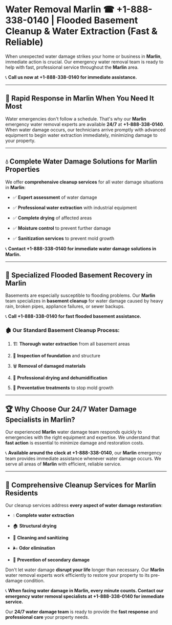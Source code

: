 # Water Removal Marlin ☎ +1-888-338-0140 | Flooded Basement Cleanup & Water Extraction (Fast & Reliable)

When unexpected water damage strikes your home or business in **Marlin**, immediate action is crucial. Our emergency water removal team is ready to help with fast, professional service throughout the **Marlin** area. 

📞 **Call us now at +1-888-338-0140 for immediate assistance.**
---
## 🚀 Rapid Response in Marlin When You Need It Most
Water emergencies don't follow a schedule. That's why our **Marlin** emergency water removal experts are available **24/7** at **+1-888-338-0140**. When water damage occurs, our technicians arrive promptly with advanced equipment to begin water extraction immediately, minimizing damage to your property.
---
## 💧 Complete Water Damage Solutions for Marlin Properties
We offer **comprehensive cleanup services** for all water damage situations in **Marlin**:
- ✅ **Expert assessment** of water damage  
- ✅ **Professional water extraction** with industrial equipment  
- ✅ **Complete drying** of affected areas  
- ✅ **Moisture control** to prevent further damage  
- ✅ **Sanitization services** to prevent mold growth  
📞 **Contact +1-888-338-0140 for immediate water damage solutions in Marlin.**
---
## 🌊 Specialized Flooded Basement Recovery in Marlin
Basements are especially susceptible to flooding problems. Our **Marlin** team specializes in **basement cleanup** for water damage caused by heavy rain, broken pipes, appliance failures, or sewer backups. 
📞 **Call +1-888-338-0140 for fast flooded basement assistance.**
### 🏚️ Our Standard Basement Cleanup Process:
1. 🏗️ **Thorough water extraction** from all basement areas  
2. 🔎 **Inspection of foundation** and structure  
3. 🗑️ **Removal of damaged materials**  
4. 💨 **Professional drying and dehumidification**  
5. 🚫 **Preventative treatments** to stop mold growth  
---
## 🏆 Why Choose Our 24/7 Water Damage Specialists in Marlin?
Our experienced **Marlin** water damage team responds quickly to emergencies with the right equipment and expertise. We understand that **fast action** is essential to minimize damage and restoration costs.
📞 **Available around the clock at +1-888-338-0140**, our **Marlin** emergency team provides immediate assistance whenever water damage occurs. We serve all areas of **Marlin** with efficient, reliable service.
---
## 🧹 Comprehensive Cleanup Services for Marlin Residents
Our cleanup services address **every aspect of water damage restoration**:
- 💧 **Complete water extraction**  
- 🏠 **Structural drying**  
- 🧼 **Cleaning and sanitizing**  
- 🌬️ **Odor elimination**  
- 🚫 **Prevention of secondary damage**  
Don't let water damage **disrupt your life** longer than necessary. Our **Marlin** water removal experts work efficiently to restore your property to its pre-damage condition.
📞 **When facing water damage in Marlin, every minute counts. Contact our emergency water removal specialists at +1-888-338-0140 for immediate service.**
Our **24/7 water damage team** is ready to provide the **fast response** and **professional care** your property needs.
